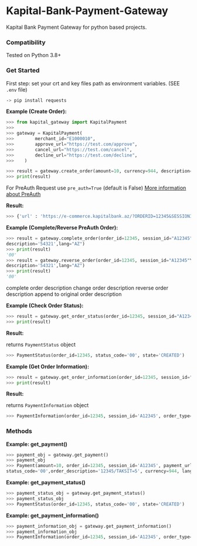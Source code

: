 Kapital-Bank-Payment-Gateway
=======

Kapital Bank Payment Gateway for python based projects.

 ### Compatibility

Tested on Python 3.8+


### Get Started

First step: set your crt and key files path as environment variables. (SEE `.env` file)


```bash
-> pip install requests
```

**Example (Create Order):**

```python
>>> from kapital_gateway import KapitalPayment
>>> 
>>> gateway = KapitalPayment(
>>>        merchant_id="E1000010",
>>>        approve_url="https://test.com/approve",
>>>        cancel_url="https://test.com/cancel",
>>>        decline_url="https://test.com/decline",
>>>    )

>>> result = gateway.create_order(amount=10, currency=944, description="12345/TAKSIT=5", lang="AZ")
>>> print(result)
```
For PreAuth Request use `pre_auth=True` (default is False)
[More information about PreAuth](https://pg.kapitalbank.az/docs#preAuth-req "KapitalBank Documentation")

**Result:**

```python
>>> {'url' : 'https://e-commerce.kapitalbank.az/?ORDERID=12345&SESSIONID=A12345'}
```

**Example (Complete/Reverse PreAuth Order):**

```python
>>> result = gateway.complete_order(order_id=12345, session_id="A12345",amount=10\
description='54321',lang="AZ")
>>> print(result)
'00'
>>> result = gateway.reverse_order(order_id=12345, session_id="A12345"\
description='54321',lang="AZ")
>>> print(result)
'00'
```

complete order description change order description
reverse order description append to original order description

**Example (Check Order Status):**

```python
>>> result = gateway.get_order_status(order_id=12345, session_id="A12345", lang="AZ")
>>> print(result)
```

**Result:**

 returns `PaymentStatus` object

```python
>>> PaymentStatus(order_id=12345, status_code='00', state='CREATED')
```


**Example (Get Order Information):**

```python
>>> result = gateway.get_order_information(order_id=12345, session_id="A12345", lang="AZ")
>>> print(result)
```

**Result:**

 returns `PaymentInformation` object

```python
>>> PaymentInformation(order_id=12345, session_id='A12345', order_type='Purchase' state='CREATED', amount=10, order_description='12345/TAKSIT=5', fee=0, create_date=datetime.datetime(2022, 5, 21, 3, 45, 4), pay_date=datetime.datetime(2022, 5, 21, 3, 45, 31))
```

### Methods

**Example: get_payment()**

```python
>>> payment_obj = gateway.get_payment()
>>> payment_obj
>>> Payment(amount=10, order_id=12345, session_id='A12345', payment_url='https://e-commerce.kapitalbank.az/index.jsp'\
status_code='00',order_description='12345/TAKSIT=5', currency=944, language_code='RU')
```

**Example: get_payment_status()**

```python
>>> payment_status_obj = gateway.get_payment_status()
>>> payment_status_obj
>>> PaymentStatus(order_id=12345, status_code='00', state='CREATED')
```

**Example: get_payment_information()**

```python
>>> payment_information_obj = gateway.get_payment_information()
>>> payment_information_obj
>>> PaymentInformation(order_id=12345, session_id='A12345', order_type='Purchase' state='CREATED', amount=10, order_description='12345/TAKSIT=5', fee=0, create_date=datetime.datetime(2022, 5, 21, 3, 45, 4), pay_date=datetime.datetime(2022, 5, 21, 3, 45, 31))
```

